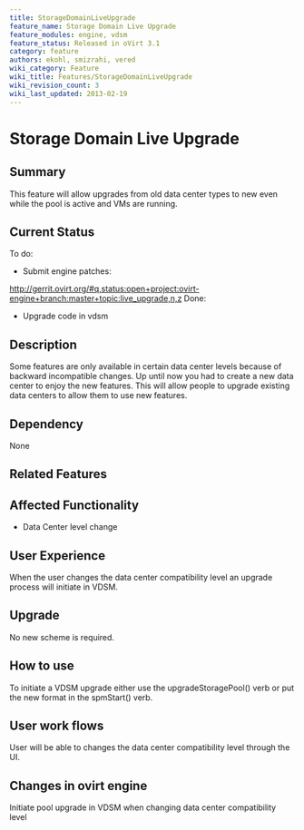 ```yaml
---
title: StorageDomainLiveUpgrade
feature_name: Storage Domain Live Upgrade
feature_modules: engine, vdsm
feature_status: Released in oVirt 3.1
category: feature
authors: ekohl, smizrahi, vered
wiki_category: Feature
wiki_title: Features/StorageDomainLiveUpgrade
wiki_revision_count: 3
wiki_last_updated: 2013-02-19
---
```


# Storage Domain Live Upgrade

## Summary

This feature will allow upgrades from old data center types to new even while the pool is active and VMs are running.

## Current Status

To do:

*   Submit engine patches:

<http://gerrit.ovirt.org/#q,status:open+project:ovirt-engine+branch:master+topic:live_upgrade,n,z> Done:

*   Upgrade code in vdsm

## Description

Some features are only available in certain data center levels because of backward incompatible changes. Up until now you had to create a new data center to enjoy the new features. This will allow people to upgrade existing data centers to allow them to use new features.

## Dependency

None

## Related Features

## Affected Functionality

*   Data Center level change

## User Experience

When the user changes the data center compatibility level an upgrade process will initiate in VDSM.

## Upgrade

No new scheme is required.

## How to use

To initiate a VDSM upgrade either use the upgradeStoragePool() verb or put the new format in the spmStart() verb.

## User work flows

User will be able to changes the data center compatibility level through the UI.

## Changes in ovirt engine

Initiate pool upgrade in VDSM when changing data center compatibility level

